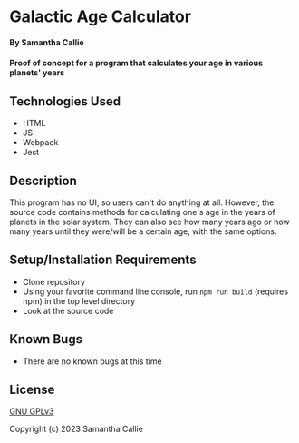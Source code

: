 # Galactic Age Calculator

#### By **Samantha Callie**

#### Proof of concept for a program that calculates your age in various planets' years

## Technologies Used

* HTML
* JS
* Webpack
* Jest

## Description

This program has no UI, so users can't do anything at all. However, the source code contains methods for calculating one's age in the years of planets in the solar system. They can also see how many years ago or how many years until they were/will be a certain age, with the same options.

## Setup/Installation Requirements

* Clone repository
* Using your favorite command line console, run `npm run build` (requires npm) in the top level directory
* Look at the source code

## Known Bugs

* There are no known bugs at this time

## License

[GNU GPLv3](https://choosealicense.com/licenses/gpl-3.0/)

Copyright (c) 2023 Samantha Callie
